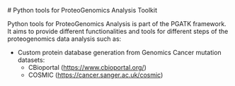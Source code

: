 # Python tools for ProteoGenomics Analysis Toolkit

Python tools for ProteoGenomics Analysis is part of the PGATK framework. It aims to provide different functionalities and tools for different steps of the proteogenomics data analysis such as:

- Custom protein database generation from Genomics Cancer mutation datasets:
     - CBioportal (https://www.cbioportal.org/)
     - COSMIC (https://cancer.sanger.ac.uk/cosmic)
